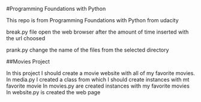 #Programming Foundations with Python

This repo is from Programming Foundations with Python from udacity

break.py file open the web browser after the amount of time inserted with the url choosed

prank.py change the name of the files from the selected directory

##Movies Project

In this project I should create a movie website with all of my favorite movies.
In media.py I created a class from which I should create instances with mt favorite movie
In movies.py are created instances with my favorite movies
In website.py is created the web page
